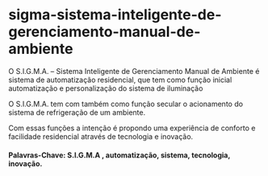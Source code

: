 # sigma-sistema-inteligente-de-gerenciamento-manual-de-ambiente
O S.I.G.M.A. – Sistema Inteligente de Gerenciamento Manual de Ambiente é sistema de automatização residencial, que tem como função inicial automatização e personalização do sistema de iluminação

O S.I.G.M.A. tem com também como função secular o acionamento do sistema de
refrigeração de um ambiente.

Com essas funções a intenção é propondo uma experiência de conforto e facilidade
residencial através de tecnologia e inovação.


#### Palavras-Chave: S.I.G.M.A , automatização, sistema, tecnologia, inovação.
